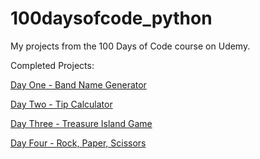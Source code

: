 # 100daysofcode_python
My projects from the 100 Days of Code course on Udemy.

Completed Projects:

[Day One - Band Name Generator](https://github.com/vosjon/100daysofcode_python/blob/main/day_one/bandnamegenerator.py)

[Day Two - Tip Calculator](https://github.com/vosjon/100daysofcode_python/blob/main/day_two/tipcalculator.py)

[Day Three - Treasure Island Game](https://github.com/vosjon/100daysofcode_python/blob/main/day_three/teasureisland.py)

[Day Four - Rock, Paper, Scissors](https://github.com/vosjon/100daysofcode_python/blob/main/day_four/rockpaperscissors.py)
